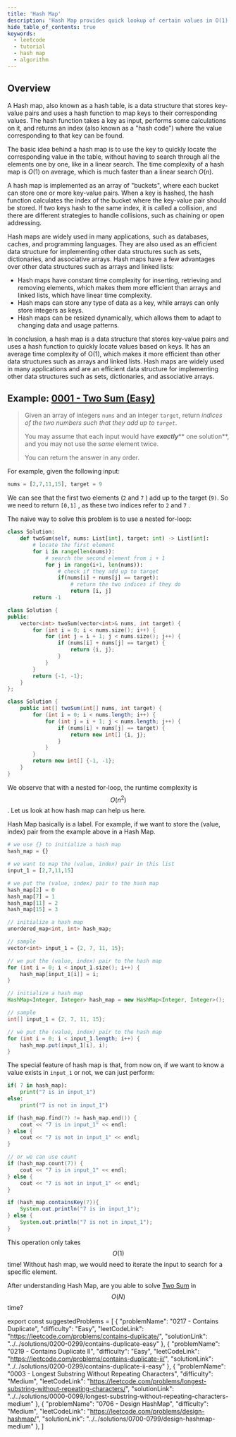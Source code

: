 ```yaml
---
title: 'Hash Map'
description: 'Hash Map provides quick lookup of certain values in O(1) time.'
hide_table_of_contents: true
keywords:
  - leetcode
  - tutorial
  - hash map
  - algorithm
---
```


<TutorialAuthors names="@heiheihang, @wingkwong"/>

## Overview

A Hash map, also known as a hash table, is a data structure that stores key-value pairs and uses a hash function to map keys to their corresponding values. The hash function takes a key as input, performs some calculations on it, and returns an index (also known as a "hash code") where the value corresponding to that key can be found.

The basic idea behind a hash map is to use the key to quickly locate the corresponding value in the table, without having to search through all the elements one by one, like in a linear search. The time complexity of a hash map is $O(1)$ on average, which is much faster than a linear search $O(n)$.

A hash map is implemented as an array of "buckets", where each bucket can store one or more key-value pairs. When a key is hashed, the hash function calculates the index of the bucket where the key-value pair should be stored. If two keys hash to the same index, it is called a collision, and there are different strategies to handle collisions, such as chaining or open addressing.

Hash maps are widely used in many applications, such as databases, caches, and programming languages. They are also used as an efficient data structure for implementing other data structures such as sets, dictionaries, and associative arrays. Hash maps have a few advantages over other data structures such as arrays and linked lists:

- Hash maps have constant time complexity for inserting, retrieving and removing elements, which makes them more efficient than arrays and linked lists, which have linear time complexity.
- Hash maps can store any type of data as a key, while arrays can only store integers as keys.
- Hash maps can be resized dynamically, which allows them to adapt to changing data and usage patterns.

In conclusion, a hash map is a data structure that stores key-value pairs and uses a hash function to quickly locate values based on keys. It has an average time complexity of O(1), which makes it more efficient than other data structures such as arrays and linked lists. Hash maps are widely used in many applications and are an efficient data structure for implementing other data structures such as sets, dictionaries, and associative arrays.

## Example: [0001 - Two Sum (Easy)](https://leetcode.com/problems/two-sum/)

> Given an array of integers `nums` and an integer `target`, return _indices of the two numbers such that they add up to `target`_.
>
> You may assume that each input would have _**exactly**_** one solution**, and you may not use the _same_ element twice.
>
> You can return the answer in any order.

For example, given the following input:

```python
nums = [2,7,11,15], target = 9
```

We can see that the first two elements (`2` and `7` ) add up to the target (`9)`. So we need to return `[0,1]` , as these two indices refer to `2` and `7` .

The naive way to solve this problem is to use a nested for-loop:


<Tabs>
<TabItem value="py" label="Python">
<SolutionAuthor name="@heiheihang"/>

```python
class Solution:
    def twoSum(self, nums: List[int], target: int) -> List[int]:
        # locate the first element
        for i in range(len(nums)):
            # search the second element from i + 1
            for j in range(i+1, len(nums)):
                # check if they add up to target
                if(nums[i] + nums[j] == target):
                    # return the two indices if they do
                    return [i, j]
        return -1    
```
</TabItem>

<TabItem value="cpp" label="C++">
<SolutionAuthor name="@wingkwong"/>

```cpp
class Solution {
public:
    vector<int> twoSum(vector<int>& nums, int target) {
        for (int i = 0; i < nums.size(); i++) {
            for (int j = i + 1; j < nums.size(); j++) {
                if (nums[i] + nums[j] == target) {
                    return {i, j};
                }
            }
        }
        return {-1, -1};
    }
};
```
</TabItem>


<TabItem value="java" label="Java">
<SolutionAuthor name="@wingkwong"/>

```java
class Solution {
    public int[] twoSum(int[] nums, int target) {
        for (int i = 0; i < nums.length; i++) {
            for (int j = i + 1; j < nums.length; j++) {
                if (nums[i] + nums[j] == target) {
                    return new int[] {i, j};
                }
            }
        }
        return new int[] {-1, -1};
    }
}
```
</TabItem>
</Tabs>

We observe that with a nested for-loop, the runtime complexity is $$O(n^2)$$. Let us look at how hash map can help us here.

Hash Map basically is a label. For example, if we want to store the (value, index) pair from the example above in a Hash Map.

<Tabs>
<TabItem value="py" label="Python">
<SolutionAuthor name="@heiheihang"/>

```py
# we use {} to initialize a hash map
hash_map = {}

# we want to map the (value, index) pair in this list
input_1 = [2,7,11,15]

# we put the (value, index) pair to the hash map
hash_map[2] = 0 
hash_map[7] = 1
hash_map[11] = 2
hash_map[15] = 3
```
</TabItem>

<TabItem value="cpp" label="C++">
<SolutionAuthor name="@wingkwong"/>

```cpp
// initialize a hash map
unordered_map<int, int> hash_map;

// sample
vector<int> input_1 = {2, 7, 11, 15};

// we put the (value, index) pair to the hash map
for (int i = 0; i < input_1.size(); i++) {
    hash_map[input_1[i]] = i;
}
```
</TabItem>


<TabItem value="java" label="Java">
<SolutionAuthor name="@wingkwong"/>

```java
// initialize a hash map
HashMap<Integer, Integer> hash_map = new HashMap<Integer, Integer>();

// sample
int[] input_1 = {2, 7, 11, 15};

// we put the (value, index) pair to the hash map
for (int i = 0; i < input_1.length; i++) {
    hash_map.put(input_1[i], i);
}
```
</TabItem>
</Tabs>

The special feature of hash map is that, from now on, if we want to know a value exists in `input_1` or not, we can just perform:


<Tabs>
<TabItem value="py" label="Python">
<SolutionAuthor name="@heiheihang"/>

```py
if( 7 in hash_map):
    print("7 is in input_1")
else:
    print("7 is not in input_1")
```
</TabItem>

<TabItem value="cpp" label="C++">
<SolutionAuthor name="@wingkwong"/>

```cpp
if (hash_map.find(7) != hash_map.end()) {
    cout << "7 is in input_1" << endl;
} else {
    cout << "7 is not in input_1" << endl;
}

// or we can use count
if (hash_map.count(7)) {
    cout << "7 is in input_1" << endl;
} else {
    cout << "7 is not in input_1" << endl;
}
```
</TabItem>


<TabItem value="java" label="Java">
<SolutionAuthor name="@wingkwong"/>

```java
if (hash_map.containsKey(7)){
    System.out.println("7 is in input_1");
} else {
    System.out.println("7 is not in input_1");
}
```
</TabItem>
</Tabs>

This operation only takes $$O(1)$$ time! Without hash map, we would need to iterate the input to search for a specific element.

After understanding Hash Map, are you able to solve [Two Sum](../../solutions/0000-0099/two-sum) in $$O(N)$$ time?

export const suggestedProblems = [
  {
    "problemName": "0217 - Contains Duplicate",
    "difficulty": "Easy",
    "leetCodeLink": "https://leetcode.com/problems/contains-duplicate/",
    "solutionLink": "../../solutions/0200-0299/contains-duplicate-easy"
  },
  {
    "problemName": "0219 - Contains Duplicate II",
    "difficulty": "Easy",
    "leetCodeLink": "https://leetcode.com/problems/contains-duplicate-ii/",
    "solutionLink": "../../solutions/0200-0299/contains-duplicate-ii-easy"
  },
  {
    "problemName": "0003 - Longest Substring Without Repeating Characters",
    "difficulty": "Medium",
    "leetCodeLink": "https://leetcode.com/problems/longest-substring-without-repeating-characters/",
    "solutionLink": "../../solutions/0000-0099/longest-substring-without-repeating-characters-medium"
  },
  {
    "problemName": "0706 - Design HashMap",
    "difficulty": "Medium",
    "leetCodeLink": "https://leetcode.com/problems/design-hashmap/",
    "solutionLink": "../../solutions/0700-0799/design-hashmap-medium"
  },
]

<Table title="Suggested Problems" data={suggestedProblems} />